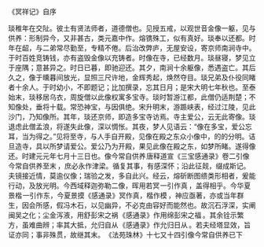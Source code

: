 《冥祥记》自序

  

琰稚年在交阯。彼土有贤法师者，道德僧也。见授五戒，以观世音金像一躯，见与供养：形制异今，又非甚古，类元嘉中作。熔镌殊工，似有真好。琰奉以还都。时年在龆，与二弟常尽勤至，专精不倦。后治改弊庐，无屋安设，寄京师南涧寺中。于时百姓竞铸钱，亦有盗毁金像以充铸者。时像在寺，已经数月。琰昼寝，梦见立于座隅；意甚异之。时日已暮，即驰迎还。其夕，南涧十余躯像，悉遇盗亡。其后久之，像于曛暮间放光，显照三尺许地，金辉秀起，焕然夺目。琰兄弟及仆役同睹者十余人。于时幼小，不即题记；比加撰录，忘其日月；是宋大明七年秋也。至泰始末，琰移居乌衣，周旋僧以此像权寓多宝寺。琰时暂游江都，此僧仍适荆楚；不知像处，垂将十载。常恐神宝，与因俱绝。宋升明末，游踬峡表，经过江陵，见此沙门，乃知像所。其年，琰还京师，即造多宝寺访焉。寺主爱公，云无此寄像。琰退虑此僧孟浪，将遂失此像，深以惆怅。其夜，梦人见语云：“像在多宝，爱公忘耳，当为得之。”见将至寺，与人手自开殿，见像在殿之东众小像中，的的分明。诘旦造寺，具以所梦请爱公。爱公乃为开殿，果见此像在殿之东，如梦所睹。遂得像还。时建元元年七月十三日也。像今常自供养 唐释道宣《三宝感通录》卷二引像今常自供养至末 ，庶必永作津梁。循复其事，有感深怀；沿此征觌，缀成斯记。夫镜接近情，莫逾仪像；瑞验之发，多自此兴。经云，熔斫断图缋类形相者，爰能行动，及放光明。今西域释迦弥勒二像，晖用若冥 一引作真 ，盖得相乎。今华夏景楷 一引作东，今夏景摸《感通录》冥作真，楷作模 ，神应亟著，亦或当年群生，因会所感，假冯木石，以见幽异，不必克由容好而能然也。故沉石浮深，实阐闽吴之化；尘金泻液，用舒彭宋之祸 《感通录》作用绵彭宋之福 。其余铨示繁方，虽难曲辨；率其大抵，允归自从 《感通录》作允归日从 。若夫经塔显效，旨证亦同；事非殊贯，故继其末。 《法苑珠林》十七又十四引像今常自供养已下